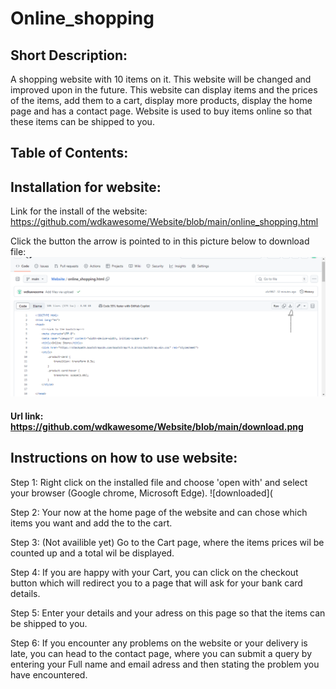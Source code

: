 # Online_shopping

## Short Description:

A shopping website with 10 items on it. This website will be changed and improved upon in the future. This website can display items and the prices of the items, add them to a cart, display more products, display the home page and has a contact page. Website is used to buy items online so that these items can be shipped to you.

## Table of Contents:


##  Installation for website:

Link for the install of the website:
https://github.com/wdkawesome/Website/blob/main/online_shopping.html

Click the button the arrow is pointed to in this picture below to download file:
![download](https://github.com/wdkawesome/Website/blob/main/download.png)

#### Url link: https://github.com/wdkawesome/Website/blob/main/download.png

## Instructions on how to use website:

Step 1: Right click on the installed file and choose 'open with' and select your browser (Google chrome, Microsoft Edge).
![downloaded](


Step 2: Your now at the home page of the website and can chose which items you want and add the to the cart.

Step 3: (Not availible yet) Go to the Cart page, where the items prices wil be counted up and a total wil be displayed.

Step 4: If you are happy with your Cart, you can click on the checkout button which will redirect you to a page that will ask for your bank card details.

Step 5: Enter your details and your adress on this page so that the items can be shipped to you. 

Step 6: If you encounter any problems on the website or your delivery is late, you can head to the contact page, where you can submit a query by entering your Full name and email adress and then stating the problem you have encountered.
